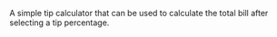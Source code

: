 A simple tip calculator that can be used to calculate the total bill after selecting a tip percentage.

